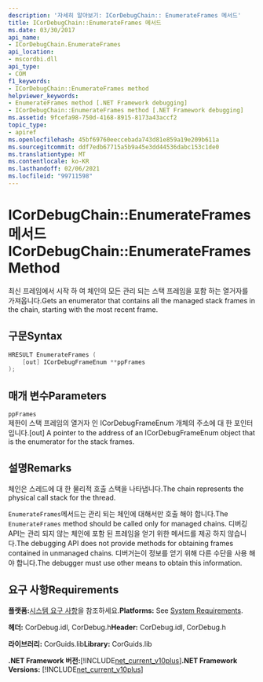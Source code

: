 ```yaml
---
description: '자세히 알아보기: ICorDebugChain:: EnumerateFrames 메서드'
title: ICorDebugChain::EnumerateFrames 메서드
ms.date: 03/30/2017
api_name:
- ICorDebugChain.EnumerateFrames
api_location:
- mscordbi.dll
api_type:
- COM
f1_keywords:
- ICorDebugChain::EnumerateFrames method
helpviewer_keywords:
- EnumerateFrames method [.NET Framework debugging]
- ICorDebugChain::EnumerateFrames method [.NET Framework debugging]
ms.assetid: 9fcefa98-750d-4168-8915-8173a43accf2
topic_type:
- apiref
ms.openlocfilehash: 45bf69760eeccebada743d81e859a19e209b611a
ms.sourcegitcommit: ddf7edb67715a5b9a45e3dd44536dabc153c1de0
ms.translationtype: MT
ms.contentlocale: ko-KR
ms.lasthandoff: 02/06/2021
ms.locfileid: "99711598"
---
```

# <a name="icordebugchainenumerateframes-method"></a><span data-ttu-id="ed4a0-103">ICorDebugChain::EnumerateFrames 메서드</span><span class="sxs-lookup"><span data-stu-id="ed4a0-103">ICorDebugChain::EnumerateFrames Method</span></span>

<span data-ttu-id="ed4a0-104">최신 프레임에서 시작 하 여 체인의 모든 관리 되는 스택 프레임을 포함 하는 열거자를 가져옵니다.</span><span class="sxs-lookup"><span data-stu-id="ed4a0-104">Gets an enumerator that contains all the managed stack frames in the chain, starting with the most recent frame.</span></span>  
  
## <a name="syntax"></a><span data-ttu-id="ed4a0-105">구문</span><span class="sxs-lookup"><span data-stu-id="ed4a0-105">Syntax</span></span>  
  
```cpp  
HRESULT EnumerateFrames (  
    [out] ICorDebugFrameEnum **ppFrames  
);  
```  
  
## <a name="parameters"></a><span data-ttu-id="ed4a0-106">매개 변수</span><span class="sxs-lookup"><span data-stu-id="ed4a0-106">Parameters</span></span>  

 `ppFrames`  
 <span data-ttu-id="ed4a0-107">제한이 스택 프레임의 열거자 인 ICorDebugFrameEnum 개체의 주소에 대 한 포인터입니다.</span><span class="sxs-lookup"><span data-stu-id="ed4a0-107">[out] A pointer to the address of an ICorDebugFrameEnum object that is the enumerator for the stack frames.</span></span>  
  
## <a name="remarks"></a><span data-ttu-id="ed4a0-108">설명</span><span class="sxs-lookup"><span data-stu-id="ed4a0-108">Remarks</span></span>  

 <span data-ttu-id="ed4a0-109">체인은 스레드에 대 한 물리적 호출 스택을 나타냅니다.</span><span class="sxs-lookup"><span data-stu-id="ed4a0-109">The chain represents the physical call stack for the thread.</span></span>  
  
 <span data-ttu-id="ed4a0-110">`EnumerateFrames`메서드는 관리 되는 체인에 대해서만 호출 해야 합니다.</span><span class="sxs-lookup"><span data-stu-id="ed4a0-110">The `EnumerateFrames` method should be called only for managed chains.</span></span> <span data-ttu-id="ed4a0-111">디버깅 API는 관리 되지 않는 체인에 포함 된 프레임을 얻기 위한 메서드를 제공 하지 않습니다.</span><span class="sxs-lookup"><span data-stu-id="ed4a0-111">The debugging API does not provide methods for obtaining frames contained in unmanaged chains.</span></span> <span data-ttu-id="ed4a0-112">디버거는이 정보를 얻기 위해 다른 수단을 사용 해야 합니다.</span><span class="sxs-lookup"><span data-stu-id="ed4a0-112">The debugger must use other means to obtain this information.</span></span>  
  
## <a name="requirements"></a><span data-ttu-id="ed4a0-113">요구 사항</span><span class="sxs-lookup"><span data-stu-id="ed4a0-113">Requirements</span></span>  

 <span data-ttu-id="ed4a0-114">**플랫폼:**[시스템 요구 사항](../../get-started/system-requirements.md)을 참조하세요.</span><span class="sxs-lookup"><span data-stu-id="ed4a0-114">**Platforms:** See [System Requirements](../../get-started/system-requirements.md).</span></span>  
  
 <span data-ttu-id="ed4a0-115">**헤더:** CorDebug.idl, CorDebug.h</span><span class="sxs-lookup"><span data-stu-id="ed4a0-115">**Header:** CorDebug.idl, CorDebug.h</span></span>  
  
 <span data-ttu-id="ed4a0-116">**라이브러리:** CorGuids.lib</span><span class="sxs-lookup"><span data-stu-id="ed4a0-116">**Library:** CorGuids.lib</span></span>  
  
 <span data-ttu-id="ed4a0-117">**.NET Framework 버전:**[!INCLUDE[net_current_v10plus](../../../../includes/net-current-v10plus-md.md)]</span><span class="sxs-lookup"><span data-stu-id="ed4a0-117">**.NET Framework Versions:** [!INCLUDE[net_current_v10plus](../../../../includes/net-current-v10plus-md.md)]</span></span>
